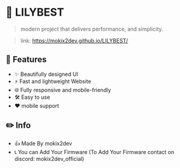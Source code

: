 # 🌸 LILYBEST

> modern project that delivers performance, and simplicity.

> link: https://mokix2dev.github.io/LILYBEST/

## 🚀 Features

- ✨ Beautifully designed UI
- ⚡ Fast and lightweight Website
- 🌐 Fully responsive and mobile-friendly
- 🛠️ Easy to use
- ❤️ mobile support

## ✏️ Info
- 👍 Made By mokix2dev
- 📞 You can Add Your Firmware (To Add Your Firmware contact on discord: mokix2dev_official)
